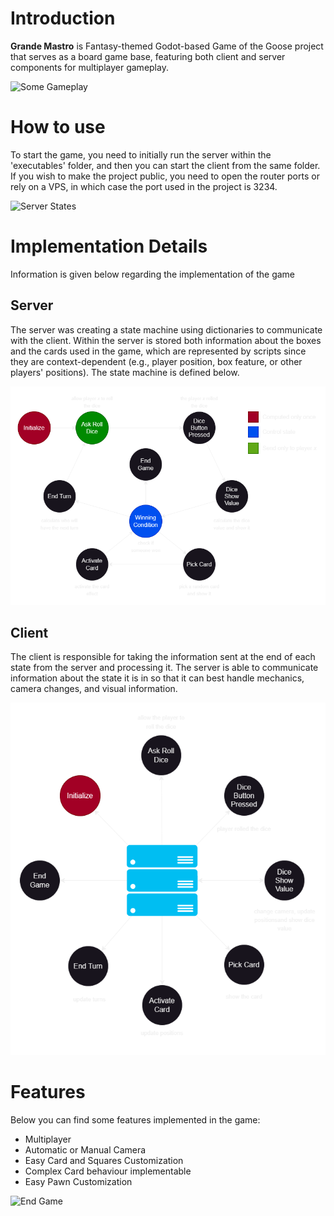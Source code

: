 # Introduction

**Grande Mastro** is Fantasy-themed Godot-based Game of the Goose project that serves as a board game base, featuring both client and server components for multiplayer gameplay.

![Some Gameplay](resources\intro.gif)

# How to use
To start the game, you need to initially run the server within the 'executables' folder, and then you can start the client from the same folder. If you wish to make the project public, you need to open the router ports or rely on a VPS, in which case the port used in the project is 3234.

![Server States](resources\lobby.gif)


# Implementation Details
Information is given below regarding the implementation of the game

## Server
The server was creating a state machine using dictionaries to communicate with the client. Within the server is stored both information about the boxes and the cards used in the game, which are represented by scripts since they are context-dependent (e.g., player position, box feature, or other players' positions). The state machine is defined below.

![Server States](resources\server-states.png)

## Client
The client is responsible for taking the information sent at the end of each state from the server and processing it. The server is able to communicate information about the state it is in so that it can best handle mechanics, camera changes, and visual information. 

![Client States](resources\client.png)

# Features
Below you can find some features implemented in the game:

- Multiplayer
- Automatic or Manual Camera
- Easy Card and Squares Customization
- Complex Card behaviour implementable
- Easy Pawn Customization

![End Game](resources\endgame.gif)